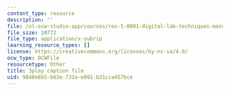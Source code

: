 ```yaml
---
content_type: resource
description: ''
file: /ol-ocw-studio-app/courses/res-5-0001-digital-lab-techniques-manual-spring-2007/9848e6b5b63e733ae091b31cca457bce_a4hLUCX893M.srt
file_size: 10772
file_type: application/x-subrip
learning_resource_types: []
license: https://creativecommons.org/licenses/by-nc-sa/4.0/
ocw_type: OCWFile
resourcetype: Other
title: 3play caption file
uid: 9848e6b5-b63e-733a-e091-b31cca457bce
---
```

